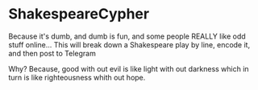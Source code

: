 # ShakespeareCypher

Because it's dumb, and dumb is fun, and some people REALLY like odd stuff online...
This will break down a Shakespeare play by line, encode it, and then post to Telegram

Why? Because, good with out evil is like light with out darkness which in turn is like righteousness whith out hope.
